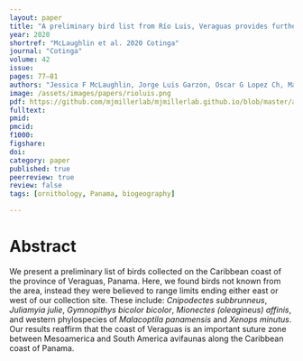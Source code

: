 ```yaml
---
layout: paper
title: "A preliminary bird list from Río Luis, Veraguas provides further insight into an avian suture zone in Caribbean Panama"
year: 2020
shortref: "McLaughlin et al. 2020 Cotinga"
journal: "Cotinga"
volume: 42
issue:
pages: 77–81
authors: "Jessica F McLaughlin, Jorge Luis Garzon, Oscar G Lopez Ch, Matthew J Miller"
image: /assets/images/papers/rioluis.png
pdf: https://github.com/mjmillerlab/mjmillerlab.github.io/blob/master/assets/pdfs/2020McLaughlin.pdf
fulltext:
pmid:
pmcid:  
f1000:
figshare:
doi:
category: paper
published: true
peerreview: true
review: false
tags: [ornithology, Panama, biogeography]

---
```


# Abstract
We present a preliminary list of birds collected on the Caribbean coast of the province of Veraguas, Panama. Here, we found birds not known from the area, instead they were believed to range limits ending either east or west of our collection site. These include: *Cnipodectes subbrunneus*, *Juliamyia julie*, *Gymnopithys bicolor bicolor*, *Mionectes (oleagineus) affinis*, and western phylospecies of *Malacoptila panamensis* and *Xenops minutus*. Our results reaffirm that the coast of Veraguas is an important suture zone between Mesoamerica and South America avifaunas along the Caribbean coast of Panama.
